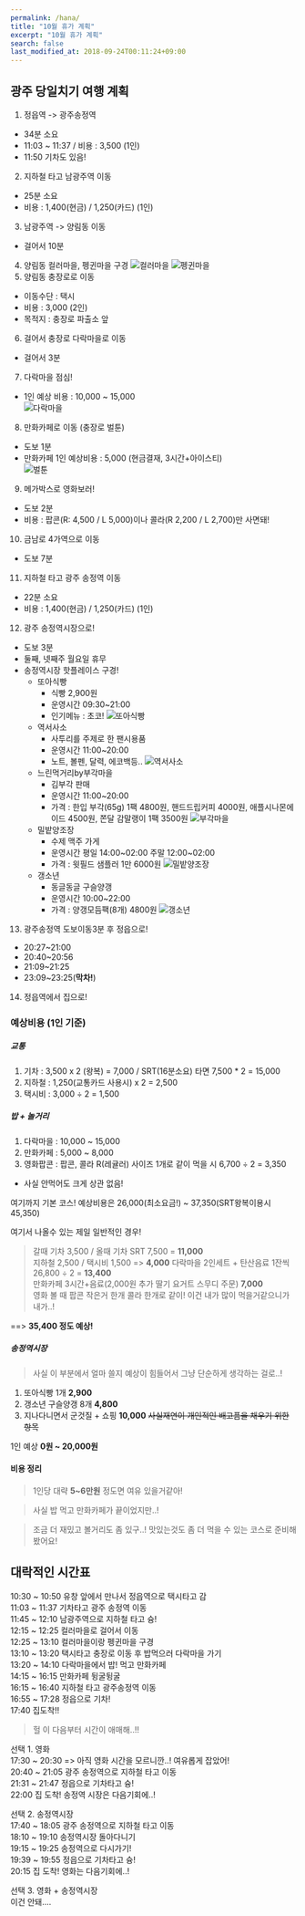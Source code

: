 ```yaml
---
permalink: /hana/
title: "10월 휴가 계획"
excerpt: "10월 휴가 계획"
search: false
last_modified_at: 2018-09-24T00:11:24+09:00
---
```


## 광주 당일치기 여행 계획


1. 정읍역 -> 광주송정역
 - 34분 소요 
 - 11:03 ~ 11:37 / 비용 : 3,500 (1인)
 - 11:50 기차도 있음!
2. 지하철 타고 남광주역 이동
 - 25분 소요
 - 비용 : 1,400(현금) / 1,250(카드)  (1인)
3. 남광주역 -> 양림동 이동
- 걸어서 10분
4. 양림동 컬러마을, 펭귄마을 구경
![컬러마을](https://scontent-atl3-1.cdninstagram.com/vp/fa9c2a48e6e12186bc878fe04b72566a/5C2D7D71/t51.2885-15/e35/37822363_2067180003534221_7370396834667167744_n.jpg)
![펭귄마을](http://blogfiles.naver.net/MjAxNzExMzBfODkg/MDAxNTEyMDUxMTU3OTY1.l3e6dXy1GrGojeffgse4QW_Td2bXq12BNHmOlQ7XdHwg.ZYRkLqemaOEOBF68vty9aV6-R8sFKon5Ocr-EqssKZog.JPEG.cjm5025/1511993799759.jpg)
5. 양림동 충장로로 이동
 -  이동수단 : 택시
 -  비용 : 3,000 (2인)
 -  목적지 : 충장로 파출소 앞
6. 걸어서 충장로 다락마을로 이동
 - 걸어서 3분
7. 다락마을 점심!
 - 1인 예상 비용 : 10,000 ~ 15,000  
 ![다락마을](http://post.phinf.naver.net/MjAxNzAxMDlfMjAz/MDAxNDgzOTUwNzE2NjM3.aRi1V1LNaXedFSnz7VcTmTQXulqcWpHgQv1On8rk_30g.aOjbuq7nPNc94cPQqASqq8t_GArtSh_IGknodRVLRAIg.JPEG/ICvSrFOjhVyEVGyfNQdrX8qtNI04.jpg) 
    
8. 만화카페로 이동 (충장로 벌툰)
 - 도보 1분 
 - 만화카페 1인 예상비용 : 5,000 (현금결재, 3시간+아이스티)  
 ![벌툰](https://search.pstatic.net/common/?src=http%3A%2F%2Fblogfiles.naver.net%2FMjAxNzEyMjVfMTIx%2FMDAxNTE0MTk5NTc3MzE4.o9ws252uV3NT4i62DJlVa5RIqYygimyTF3cDokCi_2og.2Dwv8ME_24IGPjyWuKB6KPvQjW3WdawLTSRb_0nxTdwg.JPEG.lovesh1107%2FIMG_3079.JPG&type=b400)

9. 메가박스로 영화보러!
 - 도보 2분
 - 비용 : 팝콘(R: 4,500 / L 5,000)이나 콜라(R 2,200 / L 2,700)만 사면돼!
10. 금남로 4가역으로 이동
 - 도보 7분
11. 지하철 타고 광주 송정역 이동
 - 22분 소요
 - 비용 : 1,400(현금) / 1,250(카드)  (1인)
12. 광주 송정역시장으로!
 - 도보 3분
 - 둘째, 넷째주 월요일 휴무
 - 송정역시장 핫플레이스 구경!
     - 또아식빵
         - 식빵 2,900원
         - 운영시간 09:30~21:00
         - 인기메뉴 : 초코!
         ![또아식빵](https://post-phinf.pstatic.net/MjAxODA4MjNfMTE2/MDAxNTM0OTk3ODc4Mzc5.-7U-kXhSE9vaML6ISwMlYYIdESg6haiLBdxedGQXrDMg.a4PY-xyIx3Bw3uxTCninsfEnBkdMQ0ySwN-SeXhfwegg.JPEG/image_4417437411534997866196.jpg?type=w1200)
     - 역서사소
         - 사투리를 주제로 한 팬시용품
         - 운영시간 11:00~20:00
         - 노트, 볼펜, 달력, 에코백등..
         ![역서사소](https://post-phinf.pstatic.net/MjAxODA4MjNfMjQ3/MDAxNTM0OTk4MDU1NTUy.cK4K_ezMdwTmLb9VXH_W_eVduKb4mFO2f_KjLL9QDJEg.Wd_CZEJAi6xpOBc3_mwazMZGzwRJ99Y2n63TXdcAyZAg.JPEG/image_3565231071534998045141.jpg?type=w1200)
     - 느린먹거리by부각마을
         - 김부각 판매
         - 운영시간 11:00~20:00
         - 가격 : 한입 부각(65g) 1팩 4800원, 핸드드립커피 4000원, 애플시나몬에이드 4500원, 쫀달 감말랭이 1팩 3500원
         ![부각마을](https://post-phinf.pstatic.net/MjAxODA4MjNfMTYz/MDAxNTM0OTk4MTg0NTIw.V5BXpMDI6aKWEENqQOODJ9m_Pspl8I-oIqcpIX5FboIg.9FRKSXw3THLt70BfMazvwEPB0B3Qp9FqH-XOW1JKRBUg.JPEG/image_8891099861534998175138.jpg?type=w1200)
     - 밀밭양조장
         - 수제 맥주 가게
         - 운영시간 평일 14:00~02:00 주말 12:00~02:00
         - 가격 : 윗필드 샘플러 1만 6000원
         ![밀밭양조장](https://post-phinf.pstatic.net/MjAxODA4MjNfMjQ5/MDAxNTM0OTk4MzAwNjMx.sAeH12wtlFx2Mzm9K5x8i7HBY0My-N4HdkDKGk0DqVAg.4zmQXr1ooLmRSuTFt-ia8hTTsyA8fRoUb2Y70fv-WaQg.JPEG/image_1593687471534998291565.jpg?type=w1200)
     - 갱소년
         - 동글동글 구슬양갱
         - 운영시간 10:00~22:00
         - 가격 : 양갱모듬팩(8개) 4800원
         ![갱소년](https://scontent-ort2-1.cdninstagram.com/vp/580d39e73d46e1b59011d4a758dde7f7/5C1467BA/t51.2885-15/e35/39505185_2642859095939309_9146877964938379264_n.jpg)
13. 광주송정역 도보이동3분 후 정읍으로!
 - 20:27~21:00
 - 20:40~20:56
 - 21:09~21:25
 - 23:09~23:25(**막차!**)
14. 정읍역에서 집으로!


### 예상비용 (1인 기준)

##### 교통
1. 기차 : 3,500 x 2 (왕복) = 7,000 / SRT(16분소요) 타면 7,500 * 2 =  15,000
2. 지하철 : 1,250(교통카드 사용시) x 2 = 2,500
3. 택시비 : 3,000 ÷ 2 = 1,500

##### 밥 + 놀거리
1. 다락마을   : 10,000 ~ 15,000
2. 만화카페   :  5,000 ~  8,000
3. 영화팝콘   : 팝콘, 콜라 R(레귤러) 사이즈 1개로 같이 먹을 시 6,700 ÷ 2 = 3,350
  - 사실 안먹어도 크게 상관 없음!

여기까지 기본 코스!
예상비용은 26,000(최소요금!) ~ 37,350(SRT왕복이용시 45,350)

여기서 나올수 있는 제일 일반적인 경우!
> 갈때 기차 3,500 / 올때 기차 SRT 7,500 = **11,000**  
> 지하철 2,500 / 택시비 1,500   => **4,000** 
> 다락마을 2인세트 + 탄산음료 1잔씩 26,800 ÷ 2 = **13,400**  
> 만화카페 3시간+음료(2,000원 추가 딸기 요거트 스무디 주문) **7,000**  
> 영화 볼 때 팝콘 작은거 한개 콜라 한개로 같이! 이건 내가 많이 먹을거같으니가 내가..!  

==> **35,400 정도 예상!**

##### 송정역시장
> 사실 이 부분에서 얼마 쓸지 예상이 힘들어서 그냥 단순하게 생각하는 걸로..!

1. 또아식빵 1개 **2,900**
2. 갱소년 구슬양갱 8개 **4,800**
3. 지나다니면서 군것질 + 쇼핑 **10,000** ~~사실재연이 개인적인 배고픔을 채우기 위한 항목~~

1인 예상 **0원 ~ 20,000원**


#### 비용 정리
> 1인당 대략 **5~6만원** 정도면 여유 있을거같아!

> 사실 밥 먹고 만화카페가 끝이었지만..! 

> 조금 더 재밌고 볼거리도 좀 있구..! 맛있는것도 좀 더 먹을 수 있는 코스로 준비해 봤어요!


## 대락적인 시간표

10:30 ~ 10:50 유창 앞에서 만나서 정읍역으로 택시타고 감  
11:03 ~ 11:37 기차타고 광주 송정역 이동  
11:45 ~ 12:10 남광주역으로 지하철 타고 슝!  
12:15 ~ 12:25 컬러마을로 걸어서 이동  
12:25 ~ 13:10 컬러마을이랑 펭귄마을 구경  
13:10 ~ 13:20 택시타고 충장로 이동 후 밥먹으러 다락마을 가기  
13:20 ~ 14:10 다락마을에서 밥! 먹고 만화카페  
14:15 ~ 16:15 만화카페 뒹굴뒹굴  
16:15 ~ 16:40 지하철 타고 광주송정역 이동  
16:55 ~ 17:28 정읍으로 기차!  
17:40 집도착!!  

> 헐 이 다음부터 시간이 애매해..!!

선택 1. 영화  
17:30 ~ 20:30  => 아직 영화 시간을 모르니깐..! 여유롭게 잡았어!  
20:40 ~ 21:05 광주 송정역으로 지하철 타고 이동  
21:31 ~ 21:47 정읍으로 기차타고 슝!  
22:00 집 도착! 송정역 시장은 다음기회에..!  

선택 2. 송정역시장  
17:40 ~ 18:05 광주 송정역으로 지하철 타고 이동  
18:10 ~ 19:10 송정역시장 돌아다니기  
19:15 ~ 19:25 송정역으로 다시가기!  
19:39 ~ 19:55 정읍으로 기차타고 슝!  
20:15 집 도착! 영화는 다음기회에..!  



선택 3. 영화 + 송정역시장  
이건 안돼....  
